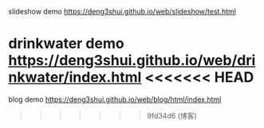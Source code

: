 slideshow demo
https://deng3shui.github.io/web/slideshow/test.html


drinkwater demo
https://deng3shui.github.io/web/drinkwater/index.html
<<<<<<< HEAD
=======


blog demo
https://deng3shui.github.io/web/blog/html/index.html
>>>>>>> 9fd34d6 (博客)
